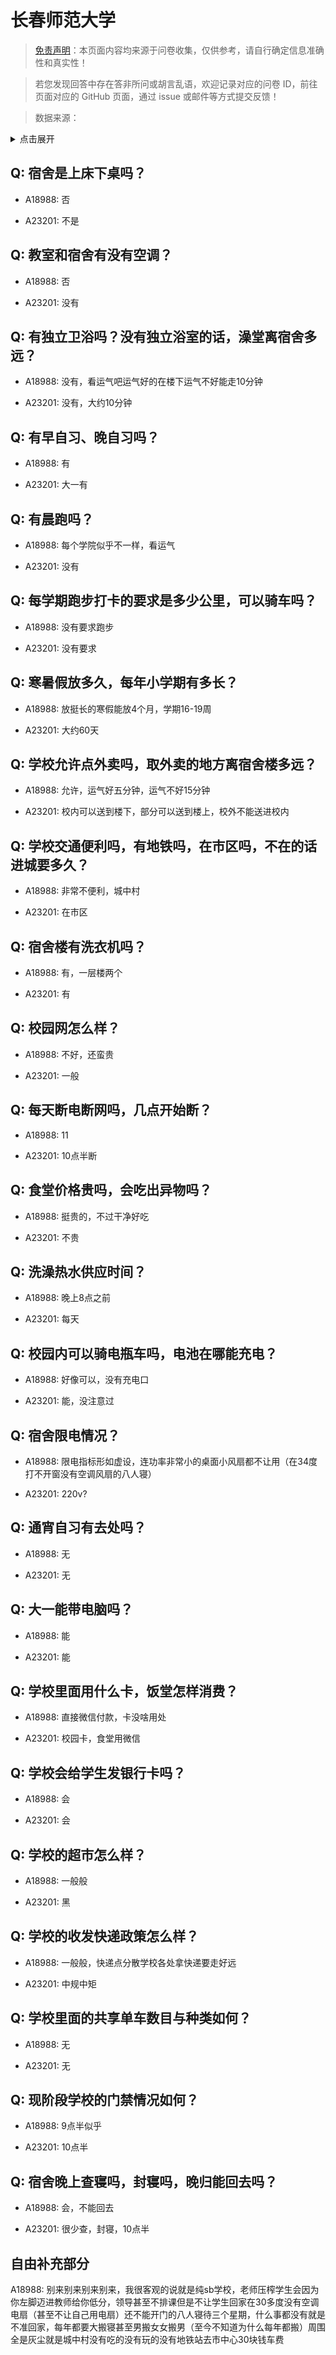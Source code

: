 # 长春师范大学

> [免责声明](https://colleges.chat/#_3)：本页面内容均来源于问卷收集，仅供参考，请自行确定信息准确性和真实性！

> 若您发现回答中存在答非所问或胡言乱语，欢迎记录对应的问卷 ID，前往页面对应的 GitHub 页面，通过 issue 或邮件等方式提交反馈！

> 数据来源：

<details><summary>点击展开</summary>
<ul>
<li>A18988: 匿名 (2023 年 06 月)</li>
<li>A23201: 匿名 (2024 年 06 月)</li>
</ul>
</details>

## Q: 宿舍是上床下桌吗？

- A18988: 否

- A23201: 不是

## Q: 教室和宿舍有没有空调？

- A18988: 否

- A23201: 没有

## Q: 有独立卫浴吗？没有独立浴室的话，澡堂离宿舍多远？

- A18988: 没有，看运气吧运气好的在楼下运气不好能走10分钟

- A23201: 没有，大约10分钟

## Q: 有早自习、晚自习吗？

- A18988: 有

- A23201: 大一有

## Q: 有晨跑吗？

- A18988: 每个学院似乎不一样，看运气

- A23201: 没有

## Q: 每学期跑步打卡的要求是多少公里，可以骑车吗？

- A18988: 没有要求跑步

- A23201: 没有要求

## Q: 寒暑假放多久，每年小学期有多长？

- A18988: 放挺长的寒假能放4个月，学期16-19周

- A23201: 大约60天

## Q: 学校允许点外卖吗，取外卖的地方离宿舍楼多远？

- A18988: 允许，运气好五分钟，运气不好15分钟

- A23201: 校内可以送到楼下，部分可以送到楼上，校外不能送进校内

## Q: 学校交通便利吗，有地铁吗，在市区吗，不在的话进城要多久？

- A18988: 非常不便利，城中村

- A23201: 在市区

## Q: 宿舍楼有洗衣机吗？

- A18988: 有，一层楼两个

- A23201: 有

## Q: 校园网怎么样？

- A18988: 不好，还蛮贵

- A23201: 一般

## Q: 每天断电断网吗，几点开始断？

- A18988: 11

- A23201: 10点半断

## Q: 食堂价格贵吗，会吃出异物吗？

- A18988: 挺贵的，不过干净好吃

- A23201: 不贵

## Q: 洗澡热水供应时间？

- A18988: 晚上8点之前

- A23201: 每天

## Q: 校园内可以骑电瓶车吗，电池在哪能充电？

- A18988: 好像可以，没有充电口

- A23201: 能，没注意过

## Q: 宿舍限电情况？

- A18988: 限电指标形如虚设，连功率非常小的桌面小风扇都不让用（在34度打不开窗没有空调风扇的八人寝）

- A23201: 220v?

## Q: 通宵自习有去处吗？

- A18988: 无

- A23201: 无

## Q: 大一能带电脑吗？

- A18988: 能

- A23201: 能

## Q: 学校里面用什么卡，饭堂怎样消费？

- A18988: 直接微信付款，卡没啥用处

- A23201: 校园卡，食堂用微信

## Q: 学校会给学生发银行卡吗？

- A18988: 会

- A23201: 会

## Q: 学校的超市怎么样？

- A18988: 一般般

- A23201: 黑

## Q: 学校的收发快递政策怎么样？

- A18988: 一般般，快递点分散学校各处拿快递要走好远

- A23201: 中规中矩

## Q: 学校里面的共享单车数目与种类如何？

- A18988: 无

- A23201: 无

## Q: 现阶段学校的门禁情况如何？

- A18988: 9点半似乎

- A23201: 10点半

## Q: 宿舍晚上查寝吗，封寝吗，晚归能回去吗？

- A18988: 会，不能回去

- A23201: 很少查，封寝，10点半

## 自由补充部分

A18988: 别来别来别来别来，我很客观的说就是纯sb学校，老师压榨学生会因为你左脚迈进教师给你低分，领导甚至不排课但是不让学生回家在30多度没有空调电扇（甚至不让自己用电扇）还不能开门的八人寝待三个星期，什么事都没有就是不准回家，每年都要大搬寝甚至男搬女女搬男（至今不知道为什么每年都搬）周围全是灰尘就是城中村没有吃的没有玩的没有地铁站去市中心30块钱车费